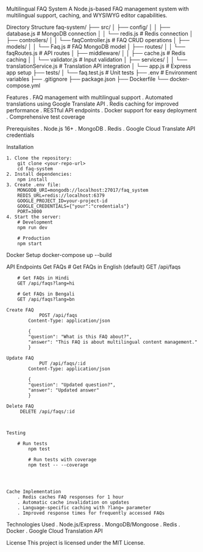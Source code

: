 Multilingual FAQ System
A Node.js-based FAQ management system with multilingual support, caching, and WYSIWYG editor capabilities.

Directory Structure
faq-system/
├── src/
│   ├── config/
│   │   ├── database.js      # MongoDB connection
│   │   └── redis.js         # Redis connection
│   ├── controllers/
│   │   └── faqController.js # FAQ CRUD operations
│   ├── models/
│   │   └── Faq.js          # FAQ MongoDB model
│   ├── routes/
│   │   └── faqRoutes.js    # API routes
│   ├── middleware/
│   │   ├── cache.js        # Redis caching
│   │   └── validator.js    # Input validation
│   ├── services/
│   │   └── translationService.js # Translation API integration
│   └── app.js              # Express app setup
├── tests/
│   └── faq.test.js        # Unit tests
├── .env                    # Environment variables
├── .gitignore
├── package.json
├── Dockerfile
└── docker-compose.yml

Features
. FAQ management with multilingual support
. Automated translations using Google Translate API
. Redis caching for improved performance
. RESTful API endpoints
. Docker support for easy deployment
. Comprehensive test coverage



Prerequisites
. Node.js 16+
. MongoDB
. Redis
. Google Cloud Translate API credentials


Installation

    1. Clone the repository:
        git clone <your-repo-url>
        cd faq-system
    2. Install dependencies:
        npm install
    3. Create .env file:
        MONGODB_URI=mongodb://localhost:27017/faq_system
        REDIS_URL=redis://localhost:6379
        GOOGLE_PROJECT_ID=your-project-id
        GOOGLE_CREDENTIALS={"your":"credentials"}
        PORT=3000
    4. Start the server:
        # Development
        npm run dev

        # Production
        npm start

Docker Setup
    docker-compose up --build


API Endpoints
    Get FAQs
        # Get FAQs in English (default)
        GET /api/faqs

        # Get FAQs in Hindi
        GET /api/faqs?lang=hi

        # Get FAQs in Bengali
        GET /api/faqs?lang=bn

    Create FAQ
                POST /api/faqs
            Content-Type: application/json

            {
            "question": "What is this FAQ about?",
            "answer": "This FAQ is about multilingual content management."
            }

    Update FAQ
                PUT /api/faqs/:id
            Content-Type: application/json

            {
            "question": "Updated question?",
            "answer": "Updated answer"
            }

    Delete FAQ
         DELETE /api/faqs/:id

    

    Testing

        # Run tests
            npm test

            # Run tests with coverage
            npm test -- --coverage




    Cache Implementation
        . Redis caches FAQ responses for 1 hour
        . Automatic cache invalidation on updates
        . Language-specific caching with ?lang= parameter
        . Improved response times for frequently accessed FAQs



Technologies Used
        . Node.js/Express
        . MongoDB/Mongoose
        . Redis
        . Docker
        . Google Cloud Translation API


        
License
This project is licensed under the MIT License.